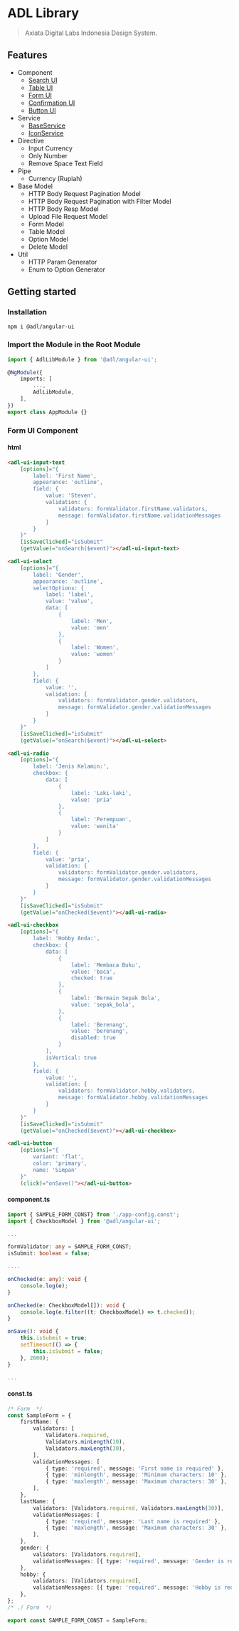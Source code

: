 # ADL Library

> Axiata Digital Labs Indonesia Design System.

## Features

- Component
  - [Search UI](https://github.com/abudygold/Angular-UI?tab=readme-ov-file#search-ui-component)
  - [Table UI](https://github.com/abudygold/Angular-UI/blob/main/README-TABLE.md)
  - [Form UI](https://github.com/abudygold/Angular-UI/blob/main/README-FORM.md)
  - [Confirmation UI](https://github.com/abudygold/Angular-UI/blob/main/README-CONFIRMATION.md)
  - [Button UI](https://github.com/abudygold/Angular-UI?tab=readme-ov-file#button-ui-component)
- Service
  - [BaseService](https://github.com/abudygold/Angular-UI/blob/main/README-SERVICE.md#base-service)
  - [IconService](https://github.com/abudygold/Angular-UI/blob/main/README-SERVICE.md#icon-service)
- Directive
  - Input Currency
  - Only Number
  - Remove Space Text Field
- Pipe
  - Currency (Rupiah)
- Base Model
  - HTTP Body Request Pagination Model
  - HTTP Body Request Pagination with Filter Model
  - HTTP Body Resp Model
  - Upload File Request Model
  - Form Model
  - Table Model
  - Option Model
  - Delete Model
- Util
  - HTTP Param Generator
  - Enum to Option Generator

## Getting started

### Installation

```shell
npm i @adl/angular-ui
```

### Import the Module in the Root Module

```typescript
import { AdlLibModule } from '@adl/angular-ui';

@NgModule({
	imports: [
		...,
		AdlLibModule,
	],
})
export class AppModule {}
```

### Form UI Component

#### html

```html
<adl-ui-input-text
	[options]="{
        label: 'First Name',
        appearance: 'outline',
        field: {
            value: 'Steven',
            validation: {
                validators: formValidator.firstName.validators,
                message: formValidator.firstName.validationMessages
            }
        }
    }"
	[isSaveClicked]="isSubmit"
	(getValue)="onSearch($event)"></adl-ui-input-text>

<adl-ui-select
	[options]="{
        label: 'Gender',
        appearance: 'outline',
        selectOptions: {
            label: 'label',
            value: 'value',
            data: [
                {
                    label: 'Men',
                    value: 'men'
                },
                {
                    label: 'Women',
                    value: 'women'
                }
            ]
        },
        field: {
            value: '',
            validation: {
                validators: formValidator.gender.validators,
                message: formValidator.gender.validationMessages
            }
        }
    }"
	[isSaveClicked]="isSubmit"
	(getValue)="onSearch($event)"></adl-ui-select>

<adl-ui-radio
	[options]="{
        label: 'Jenis Kelamin:',
        checkbox: {
            data: [
                {
                    label: 'Laki-laki',
                    value: 'pria'
                },
                {
                    label: 'Perempuan',
                    value: 'wanita'
                }
            ]
        },
        field: {
            value: 'pria',
            validation: {
                validators: formValidator.gender.validators,
                message: formValidator.gender.validationMessages
            }
        }
    }"
	[isSaveClicked]="isSubmit"
	(getValue)="onChecked($event)"></adl-ui-radio>

<adl-ui-checkbox
	[options]="{
        label: 'Hobby Anda:',
        checkbox: {
            data: [
                {
                    label: 'Membaca Buku',
                    value: 'baca',
                    checked: true
                },
                {
                    label: 'Bermain Sepak Bola',
                    value: 'sepak_bola',
                },
                {
                    label: 'Berenang',
                    value: 'berenang',
                    disabled: true
                }
            ],
            isVertical: true
        },
        field: {
            value: '',
            validation: {
                validators: formValidator.hobby.validators,
                message: formValidator.hobby.validationMessages
            }
        }
    }"
	[isSaveClicked]="isSubmit"
	(getValue)="onChecked($event)"></adl-ui-checkbox>

<adl-ui-button
	[options]="{
        variant: 'flat',
        color: 'primary',
        name: 'Simpan'
    }"
	(click)="onSave()"></adl-ui-button>
```

#### component.ts

```typescript
import { SAMPLE_FORM_CONST} from './app-config.const';
import { CheckboxModel } from '@adl/angular-ui';

...

formValidator: any = SAMPLE_FORM_CONST;
isSubmit: boolean = false;

....

onChecked(e: any): void {
    console.log(e);
}

onChecked(e: CheckboxModel[]): void {
    console.log(e.filter((t: CheckboxModel) => t.checked));
}

onSave(): void {
    this.isSubmit = true;
    setTimeout(() => {
        this.isSubmit = false;
    }, 2000);
}

...
```

#### const.ts

```typescript
/* Form  */
const SampleForm = {
	firstName: {
		validators: [
			Validators.required,
			Validators.minLength(10),
			Validators.maxLength(30),
		],
		validationMessages: [
			{ type: 'required', message: 'First name is required' },
			{ type: 'minlength', message: 'Minimum characters: 10' },
			{ type: 'maxlength', message: 'Maximum characters: 30' },
		],
	},
	lastName: {
		validators: [Validators.required, Validators.maxLength(30)],
		validationMessages: [
			{ type: 'required', message: 'Last name is required' },
			{ type: 'maxlength', message: 'Maximum characters: 30' },
		],
	},
	gender: {
		validators: [Validators.required],
		validationMessages: [{ type: 'required', message: 'Gender is required' }],
	},
	hobby: {
		validators: [Validators.required],
		validationMessages: [{ type: 'required', message: 'Hobby is required' }],
	},
};
/* ./ Form  */

export const SAMPLE_FORM_CONST = SampleForm;
```
